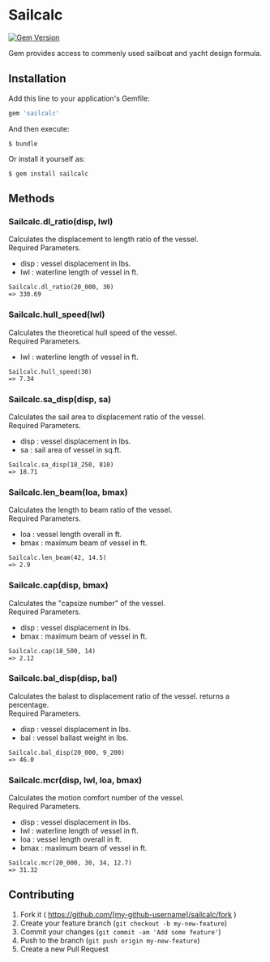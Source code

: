 # Sailcalc
[![Gem Version](https://badge.fury.io/rb/sailcalc.svg)](http://badge.fury.io/rb/sailcalc)

Gem provides access to commenly used sailboat and yacht design formula.  

## Installation

Add this line to your application's Gemfile:

```ruby
gem 'sailcalc'
```

And then execute:

    $ bundle

Or install it yourself as:

    $ gem install sailcalc

## Methods

### Sailcalc.dl_ratio(disp, lwl)

Calculates the displacement to length ratio of the vessel.   
Required Parameters.  

* disp : vessel displacement in lbs.
* lwl : waterline length of vessel in ft.

```
Sailcalc.dl_ratio(20_000, 30)  
=> 330.69
```
### Sailcalc.hull_speed(lwl)

Calculates the theoretical hull speed of the vessel.   
Required Parameters.  

* lwl : waterline length of vessel in ft.

```
Sailcalc.hull_speed(30)  
=> 7.34
```

### Sailcalc.sa_disp(disp, sa)

Calculates the sail area to displacement ratio of the vessel.   
Required Parameters.  

* disp : vessel displacement in lbs.
* sa : sail area of vessel in sq.ft.

```
Sailcalc.sa_disp(18_250, 810)  
=> 18.71
```

### Sailcalc.len_beam(loa, bmax)

Calculates the length to beam ratio of the vessel.   
Required Parameters.  

* loa : vessel length overall in ft.
* bmax : maximum beam of vessel in ft.

```
Sailcalc.len_beam(42, 14.5)  
=> 2.9
```

### Sailcalc.cap(disp, bmax)

Calculates the "capsize number" of the vessel.   
Required Parameters.  

* disp : vessel displacement in lbs.
* bmax : maximum beam of vessel in ft.

```
Sailcalc.cap(18_500, 14)  
=> 2.12
```
### Sailcalc.bal_disp(disp, bal)

Calculates the balast to displacement ratio of the vessel. returns a percentage.   
Required Parameters.  

* disp : vessel displacement in lbs.
* bal : vessel ballast weight in lbs.

```
Sailcalc.bal_disp(20_000, 9_200)  
=> 46.0
```

### Sailcalc.mcr(disp, lwl, loa, bmax)

Calculates the motion comfort number of the vessel.   
Required Parameters.  

* disp : vessel displacement in lbs.
* lwl : waterline length of vessel in ft.
* loa : vessel length overall in ft.
* bmax : maximum beam of vessel in ft.

```
Sailcalc.mcr(20_000, 30, 34, 12.7)  
=> 31.32
```
## Contributing

1. Fork it ( https://github.com/[my-github-username]/sailcalc/fork )
2. Create your feature branch (`git checkout -b my-new-feature`)
3. Commit your changes (`git commit -am 'Add some feature'`)
4. Push to the branch (`git push origin my-new-feature`)
5. Create a new Pull Request
